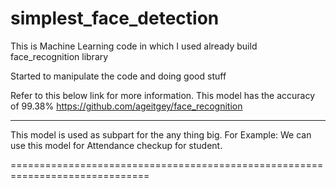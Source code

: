 # simplest_face_detection
This is Machine Learning code in which I used already build face_recognition library 

Started to manipulate the code and doing good stuff

Refer to this below link for more information.
This model has the accuracy of 99.38%
https://github.com/ageitgey/face_recognition

----------------------------------------------------------------------------------------------------------------
This model is used as subpart for the any thing big.
For Example:
We can use this model for Attendance checkup for student.


==============================================================================
